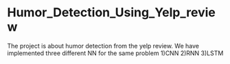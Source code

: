 # Humor_Detection_Using_Yelp_review

The project is about humor detection from the yelp review.
We have implemented three different NN for the same problem
1)CNN
2)RNN
3)LSTM
